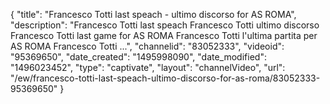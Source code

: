 {
    "title": "Francesco Totti last speach - ultimo discorso for AS ROMA",
    "description": "Francesco Totti last speach Francesco Totti ultimo discorso Francesco Totti last game for AS ROMA Francesco Totti l'ultima partita per AS ROMA Francesco Totti ...",
    "channelid": "83052333",
    "videoid": "95369650",
    "date_created": "1495998090",
    "date_modified": "1496023452",
    "type": "captivate",
    "layout": "channelVideo",
    "url": "\/ew\/francesco-totti-last-speach-ultimo-discorso-for-as-roma\/83052333-95369650"
}